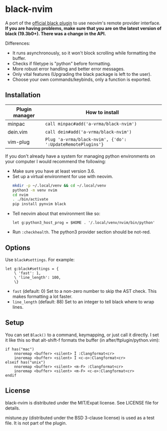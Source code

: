 # black-nvim

A port of the [official black plugin][1] to use neovim's remote provider interface.
**If you are having problems, make sure that you are on the latest version of
black (19.3b0+). There was a change in the API.**

Differences:
- It runs asynchronously, so it won't block scrolling while formatting the buffer.
- Checks if filetype is "python" before formatting.
- More robust error handling and better error messages.
- Only vital features (Upgrading the black package is left to the user).
- Choose your own commands/keybinds, only a function is exported.

[1]: https://github.com/ambv/black/tree/master/plugin/black.vim

## Installation

| Plugin manager | How to install                                             |
|----------------|------------------------------------------------------------|
| minpac         | `call minpac#add('a-vrma/black-nvim')`                     |
| dein.vim       | `call dein#add('a-vrma/black-nvim')`                       |
| vim-plug       | `Plug 'a-vrma/black-nvim', {'do': ':UpdateRemotePlugins'}` |

If you don't already have a system for managing python environments on your computer
I would recommend the following:

- Make sure you have at least version 3.6.
- Set up a virtual environment for use with neovim.
  ```sh
  mkdir -p ~/.local/venv && cd ~/.local/venv
  python3 -m venv nvim
  cd nvim
  . ./bin/activate
  pip install pynvim black
  ```
- Tell neovim about that environment like so:
  ```vim
  let g:python3_host_prog = $HOME . '/.local/venv/nvim/bin/python'
  ```
- Run `:checkhealth`. The python3 provider section should be not-red.

## Options

Use `black#settings`. For example:

```vim
let g:black#settings = {
    \ 'fast': 1,
    \ 'line_length': 100,
    \}
```

- `fast` (default: 0)
  Set to a non-zero number to skip the AST check. This makes formatting a lot faster.
- `line_length` (default: 88)
  Set to an integer to tell black where to wrap lines.

## Setup

You can set `Black()` to a command, keymapping, or just call it directly.
I set it like this so that alt-shift-f formats the buffer
(in after/ftplugin/python.vim):

```vim
if has("mac")
    nnoremap <buffer> <silent> Ï :Clangformat<cr>
    inoremap <buffer> <silent> Ï <c-o>:Clangformat<cr>
elseif has("unix")
    nnoremap <buffer> <silent> <m-F> :Clangformat<cr>
    inoremap <buffer> <silent> <m-F> <c-o>:Clangformat<cr>
endif
```

## License

black-nvim is distributed under the MIT/Expat license.
See LICENSE file for details.

mistune.py (distributed under the BSD 3-clause license) is used as a test file. It is
not part of the plugin.
